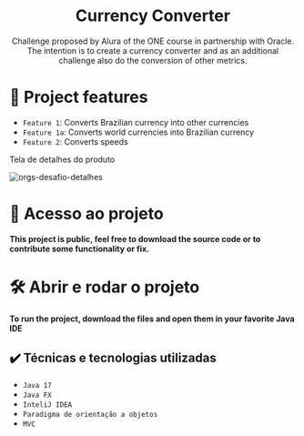 <h1 align="center">Currency Converter</h1>
<p align= "center">Challenge proposed by Alura of the ONE course in partnership with Oracle. The intention is to create a currency converter and as an additional challenge also do the conversion of other metrics.</p>

# :hammer: Project features

- `Feature 1`: Converts Brazilian currency into other currencies
- `Feature 1a`: Converts world currencies into Brazilian currency
- `Feature 2`: Converts speeds

Tela de detalhes do produto

![orgs-desafio-detalhes](https://github.com/paulohssouza/converter/blob/main/images/8d4c873e-6eee-4e0c-a361-3bbe438fe1a7.gif)

# 📁 Acesso ao projeto

**This project is public, feel free to download the source code or to contribute some functionality or fix.**

# 🛠️ Abrir e rodar o projeto

**To run the project, download the files and open them in your favorite Java IDE**

## ✔️ Técnicas e tecnologias utilizadas

- ``Java 17``
- ``Java FX``
- ``InteliJ IDEA``
- ``Paradigma de orientação a objetos``
- ``MVC``
